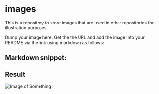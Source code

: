 # images
This is a repository to store images that are used in other repositories for illustration purposes.

Dump your image here. Get the the URL and add the image into your README via the link using markdown as follows:

## Markdown snippet:

<!--- ![Image of Something](https://github.com/museum4punkt0/images/blob/main/Z_Bewegungsbuch_Meggendorfer_Foto_SPK_Faulstich_ds100-1600x900.jpg) -->

<!--- Comment -->


## Result

![Image of Something](https://github.com/museum4punkt0/images/blob/main/Z_Bewegungsbuch_Meggendorfer_Foto_SPK_Faulstich_ds100-1600x900.jpg)
